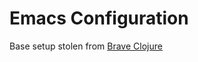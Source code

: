 Emacs Configuration
===================

Base setup stolen from [Brave Clojure](https://github.com/flyingmachine/emacs-for-clojure)
